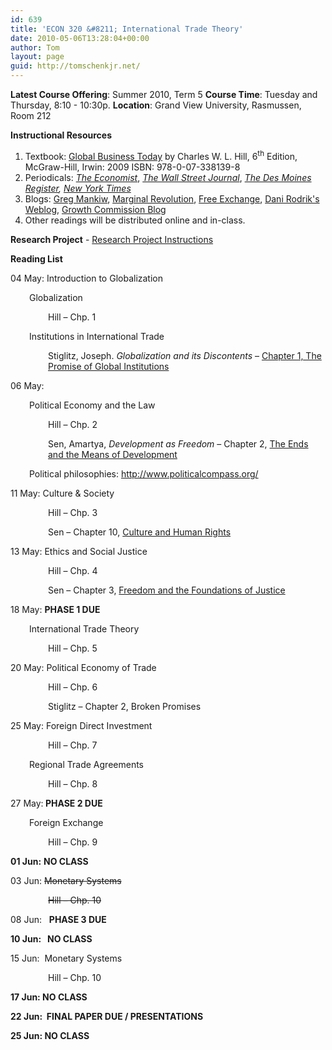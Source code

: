 ```yaml
---
id: 639
title: 'ECON 320 &#8211; International Trade Theory'
date: 2010-05-06T13:28:04+00:00
author: Tom
layout: page
guid: http://tomschenkjr.net/
---
```

<strong>Latest Course Offering</strong>: Summer 2010, Term 5
<strong>Course Time</strong>: Tuesday and Thursday, 8:10 - 10:30p.
<strong>Location</strong>: Grand View University, Rasmussen, Room 212

<strong>Instructional Resources</strong>
<ol>
	<li>Textbook: <a href="http://www.amazon.com/Global-Business-Today-Charles-Hill/dp/007338139X/ref=sr_11_1?ie=UTF8&amp;qid=1246840760&amp;sr=11-1"><span style="text-decoration:underline;">Global Business Today</span></a> by Charles W. L. Hill, 6<sup>th</sup> Edition, McGraw-Hill, Irwin: 2009 ISBN: 978-0-07-338139-8</li>
	<li>Periodicals: <a href="http://www.economist.com/"><em>The Economist</em></a>, <a href="http://www.wsj.com/"><em>The Wall Street Journal</em></a>, <em><a href="http://www.dmregister.com/">The Des Moines Register</a>, <a href="http://www.nytimes.com/">New York Times</a></em></li>
	<li>Blogs: <a href="http://gregmankiw.blogspot.com/" target="_blank">Greg Mankiw</a>, <a href="http://www.marginalrevolution.com/">Marginal Revolution</a>, <a href="http://www.economist.com/blogs/freeexchange/" target="_blank">Free Exchange</a>, <a href="http://rodrik.typepad.com/dani_rodriks_weblog/" target="_blank">Dani Rodrik's Weblog</a>, <a href="http://www.growthcommissionblog.org/" target="_blank">Growth Commission Blog</a></li>
	<li>Other readings will be distributed online and in-class.</li>
</ol>
<strong>Research Project</strong> - <a href="http://www.scribd.com/doc/31005599/Research-Project-Instructions-Summer-2010">Research Project Instructions</a>

<strong>Reading List</strong>

04 May: Introduction to Globalization
<p style="padding-left:30px;">Globalization</p>
<p style="padding-left:60px;">Hill – Chp. 1</p>
<p style="padding-left:30px;">Institutions in International Trade</p>
<p style="padding-left:60px;">Stiglitz, Joseph. <em>Globalization and its Discontents</em> – <a href="http://tomschenkjr.net/wordpress/wp-content/uploads/2010/05/stiglitz-promise-of-global-institutions.pdf">Chapter 1, The Promise of Global Institutions</a></p>
06 May:
<p style="padding-left:30px;">Political Economy and the Law</p>
<p style="padding-left:60px;">Hill – Chp. 2</p>
<p style="padding-left:60px;">Sen, Amartya, <em>Development as Freedom</em> – Chapter 2, <a href="http://tomschenkjr.net/wordpress/wp-content/uploads/2010/05/sen-the-ends-of-the-means-of-development.pdf">The Ends and the Means of Development</a></p>
<p style="padding-left:30px;">Political philosophies: <a href="http://www.politicalcompass.org/">http://www.politicalcompass.org/</a></p>
11 May: Culture &amp; Society
<p style="padding-left:60px;">Hill – Chp. 3</p>
<p style="padding-left:60px;">Sen – Chapter 10, <a href="http://tomschenkjr.net/wordpress/wp-content/uploads/2010/05/sen-culture-and-human-rights.pdf">Culture and Human Rights</a></p>
13 May: Ethics and Social Justice
<p style="padding-left:60px;">Hill – Chp. 4</p>
<p style="padding-left:60px;">Sen – Chapter 3, <a href="http://tomschenkjr.net/wordpress/wp-content/uploads/2010/05/20100511174831949.pdf">Freedom and the Foundations of Justice</a></p>
18 May: <strong>PHASE 1 DUE</strong>
<p style="padding-left:30px;">International Trade Theory</p>
<p style="padding-left:60px;">Hill – Chp. 5</p>
20 May: Political Economy of Trade
<p style="padding-left:60px;">Hill – Chp. 6</p>
<p style="padding-left:60px;">Stiglitz – Chapter 2, Broken Promises</p>
25 May: Foreign Direct Investment
<p style="padding-left:60px;">Hill – Chp. 7</p>
<p style="padding-left:30px;">Regional Trade Agreements</p>
<p style="padding-left:60px;">Hill – Chp. 8</p>
27 May:<strong> PHASE 2 DUE</strong>
<p style="padding-left:30px;">Foreign Exchange</p>
<p style="padding-left:60px;">Hill – Chp. 9</p>
<strong>01 Jun:</strong> <strong> NO CLASS</strong>

03 Jun: <span style="text-decoration:line-through;">Monetary Systems</span>
<p style="padding-left:60px;"><span style="text-decoration:line-through;">Hill – Chp. 10</span></p>
08 Jun:   <strong>PHASE 3 DUE</strong>

<strong>10 Jun:   NO CLASS</strong>

15 Jun:  Monetary Systems
<p style="padding-left:60px;">Hill – Chp. 10</p>
<strong>17 Jun: </strong> <strong>NO CLASS</strong>

<strong>22 Jun:  FINAL PAPER DUE / PRESENTATIONS</strong>

<strong>25 Jun: NO CLASS
</strong>

<strong>
</strong>